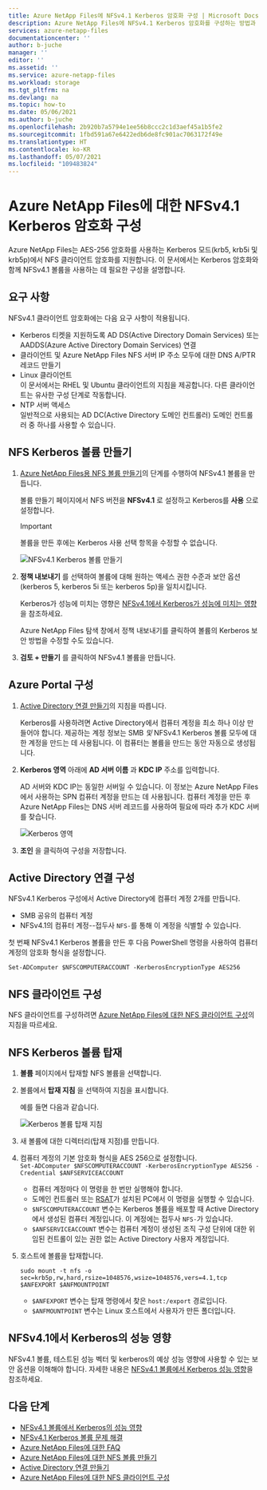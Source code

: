 ```yaml
---
title: Azure NetApp Files에 NFSv4.1 Kerberos 암호화 구성 | Microsoft Docs
description: Azure NetApp Files에 NFSv4.1 Kerberos 암호화를 구성하는 방법과 그 성능 영향을 설명합니다.
services: azure-netapp-files
documentationcenter: ''
author: b-juche
manager: ''
editor: ''
ms.assetid: ''
ms.service: azure-netapp-files
ms.workload: storage
ms.tgt_pltfrm: na
ms.devlang: na
ms.topic: how-to
ms.date: 05/06/2021
ms.author: b-juche
ms.openlocfilehash: 2b920b7a5794e1ee56b8ccc2c1d3aef45a1b5fe2
ms.sourcegitcommit: 1fbd591a67e6422edb6de8fc901ac7063172f49e
ms.translationtype: HT
ms.contentlocale: ko-KR
ms.lasthandoff: 05/07/2021
ms.locfileid: "109483824"
---
```

# <a name="configure-nfsv41-kerberos-encryption-for-azure-netapp-files"></a>Azure NetApp Files에 대한 NFSv4.1 Kerberos 암호화 구성

Azure NetApp Files는 AES-256 암호화를 사용하는 Kerberos 모드(krb5, krb5i 및 krb5p)에서 NFS 클라이언트 암호화를 지원합니다. 이 문서에서는 Kerberos 암호화와 함께 NFSv4.1 볼륨을 사용하는 데 필요한 구성을 설명합니다.

## <a name="requirements"></a>요구 사항

NFSv4.1 클라이언트 암호화에는 다음 요구 사항이 적용됩니다. 

* Kerberos 티켓을 지원하도록 AD DS(Active Directory Domain Services) 또는 AADDS(Azure Active Directory Domain Services) 연결 
* 클라이언트 및 Azure NetApp Files NFS 서버 IP 주소 모두에 대한 DNS A/PTR 레코드 만들기
* Linux 클라이언트  
    이 문서에서는 RHEL 및 Ubuntu 클라이언트의 지침을 제공합니다.  다른 클라이언트는 유사한 구성 단계로 작동합니다. 
* NTP 서버 액세스  
    일반적으로 사용되는 AD DC(Active Directory 도메인 컨트롤러) 도메인 컨트롤러 중 하나를 사용할 수 있습니다.

## <a name="create-an-nfs-kerberos-volume"></a>NFS Kerberos 볼륨 만들기

1.  [Azure NetApp Files용 NFS 볼륨 만들기](azure-netapp-files-create-volumes.md)의 단계를 수행하여 NFSv4.1 볼륨을 만듭니다.   

    볼륨 만들기 페이지에서 NFS 버전을 **NFSv4.1** 로 설정하고 Kerberos를 **사용** 으로 설정합니다.

    > [!IMPORTANT] 
    > 볼륨을 만든 후에는 Kerberos 사용 선택 항목을 수정할 수 없습니다.

    ![NFSv4.1 Kerberos 볼륨 만들기](../media/azure-netapp-files/create-kerberos-volume.png)  

2. **정책 내보내기** 를 선택하여 볼륨에 대해 원하는 액세스 권한 수준과 보안 옵션(kerberos 5, kerberos 5i 또는 kerberos 5p)을 일치시킵니다.   

    Kerberos가 성능에 미치는 영향은 [NFSv4.1에서 Kerberos가 성능에 미치는 영향](#kerberos_performance)을 참조하세요.  

    Azure NetApp Files 탐색 창에서 정책 내보내기를 클릭하여 볼륨의 Kerberos 보안 방법을 수정할 수도 있습니다.

3.  **검토 + 만들기** 를 클릭하여 NFSv4.1 볼륨을 만듭니다.

## <a name="configure-the-azure-portal"></a>Azure Portal 구성 

1.  [Active Directory 연결 만들기](create-active-directory-connections.md)의 지침을 따릅니다.  

    Kerberos를 사용하려면 Active Directory에서 컴퓨터 계정을 최소 하나 이상 만들어야 합니다. 제공하는 계정 정보는 SMB *및* NFSv4.1 Kerberos 볼륨 모두에 대한 계정을 만드는 데 사용됩니다. 이 컴퓨터는 볼륨을 만드는 동안 자동으로 생성됩니다.

2.  **Kerberos 영역** 아래에 **AD 서버 이름** 과 **KDC IP** 주소를 입력합니다.

    AD 서버와 KDC IP는 동일한 서버일 수 있습니다. 이 정보는 Azure NetApp Files에서 사용하는 SPN 컴퓨터 계정을 만드는 데 사용됩니다. 컴퓨터 계정을 만든 후 Azure NetApp Files는 DNS 서버 레코드를 사용하여 필요에 따라 추가 KDC 서버를 찾습니다. 

    ![Kerberos 영역](../media/azure-netapp-files/kerberos-realm.png)
 
3.  **조인** 을 클릭하여 구성을 저장합니다.

## <a name="configure-active-directory-connection"></a>Active Directory 연결 구성 

NFSv4.1 Kerberos 구성에서 Active Directory에 컴퓨터 계정 2개를 만듭니다.
* SMB 공유의 컴퓨터 계정
* NFSv4.1의 컴퓨터 계정--접두사 `NFS-`를 통해 이 계정을 식별할 수 있습니다. 

첫 번째 NFSv4.1 Kerberos 볼륨을 만든 후 다음 PowerShell 명령을 사용하여 컴퓨터 계정의 암호화 형식을 설정합니다.

`Set-ADComputer $NFSCOMPUTERACCOUNT -KerberosEncryptionType AES256`

## <a name="configure-the-nfs-client"></a>NFS 클라이언트 구성 

NFS 클라이언트를 구성하려면 [Azure NetApp Files에 대한 NFS 클라이언트 구성](configure-nfs-clients.md)의 지침을 따르세요.  

## <a name="mount-the-nfs-kerberos-volume"></a><a name="kerberos_mount"></a>NFS Kerberos 볼륨 탑재

1. **볼륨** 페이지에서 탑재할 NFS 볼륨을 선택합니다.

2. 볼륨에서 **탑재 지침** 을 선택하여 지침을 표시합니다.

    예를 들면 다음과 같습니다. 

    ![Kerberos 볼륨 탑재 지침](../media/azure-netapp-files/mount-instructions-kerberos-volume.png)  

3. 새 볼륨에 대한 디렉터리(탑재 지점)를 만듭니다.  

4. 컴퓨터 계정의 기본 암호화 형식을 AES 256으로 설정합니다.  
    `Set-ADComputer $NFSCOMPUTERACCOUNT -KerberosEncryptionType AES256 -Credential $ANFSERVICEACCOUNT`

    * 컴퓨터 계정마다 이 명령을 한 번만 실행해야 합니다.
    * 도메인 컨트롤러 또는 [RSAT](https://support.microsoft.com/help/2693643/remote-server-administration-tools-rsat-for-windows-operating-systems)가 설치된 PC에서 이 명령을 실행할 수 있습니다. 
    * `$NFSCOMPUTERACCOUNT` 변수는 Kerberos 볼륨을 배포할 때 Active Directory에서 생성된 컴퓨터 계정입니다. 이 계정에는 접두사 `NFS-`가 있습니다. 
    * `$ANFSERVICEACCOUNT` 변수는 컴퓨터 계정이 생성된 조직 구성 단위에 대한 위임된 컨트롤이 있는 권한 없는 Active Directory 사용자 계정입니다. 

5. 호스트에 볼륨을 탑재합니다. 

    `sudo mount -t nfs -o sec=krb5p,rw,hard,rsize=1048576,wsize=1048576,vers=4.1,tcp $ANFEXPORT $ANFMOUNTPOINT`

    * `$ANFEXPORT` 변수는 탑재 명령에서 찾은 `host:/export` 경로입니다.
    * `$ANFMOUNTPOINT` 변수는 Linux 호스트에서 사용자가 만든 폴더입니다.

## <a name="performance-impact-of-kerberos-on-nfsv41"></a><a name="kerberos_performance"></a>NFSv4.1에서 Kerberos의 성능 영향 

NFSv4.1 볼륨, 테스트된 성능 벡터 및 kerberos의 예상 성능 영향에 사용할 수 있는 보안 옵션을 이해해야 합니다. 자세한 내용은 [NFSv4.1 볼륨에서 Kerberos 성능 영향](performance-impact-kerberos.md)을 참조하세요.  

## <a name="next-steps"></a>다음 단계  

* [NFSv4.1 볼륨에서 Kerberos의 성능 영향](performance-impact-kerberos.md)
* [NFSv4.1 Kerberos 볼륨 문제 해결](troubleshoot-nfsv41-kerberos-volumes.md)
* [Azure NetApp Files에 대한 FAQ](azure-netapp-files-faqs.md)
* [Azure NetApp Files에 대한 NFS 볼륨 만들기](azure-netapp-files-create-volumes.md)
* [Active Directory 연결 만들기](create-active-directory-connections.md)
* [Azure NetApp Files에 대한 NFS 클라이언트 구성](configure-nfs-clients.md) 
